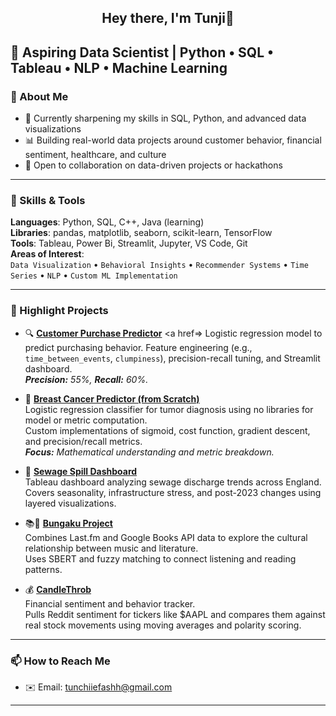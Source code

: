 <h2 align="center">Hey there, I'm Tunji👋</h2>

🎯 **Aspiring Data Scientist** | Python • SQL • Tableau • NLP • Machine Learning  
---

### 🧠 About Me  
- 🌱 Currently sharpening my skills in SQL, Python, and advanced data visualizations  
- 📊 Building real-world data projects around customer behavior, financial sentiment, healthcare, and culture  
- 🤝 Open to collaboration on data-driven projects or hackathons

---

### 🔧 Skills & Tools  
**Languages**: Python, SQL, C++, Java (learning)  
**Libraries**: pandas, matplotlib, seaborn, scikit-learn, TensorFlow  
**Tools**: Tableau, Power Bi, Streamlit, Jupyter, VS Code, Git  
**Areas of Interest**:  
`Data Visualization` • `Behavioral Insights` • `Recommender Systems` • `Time Series` • `NLP` • `Custom ML Implementation`

---

### 🚀 Highlight Projects  

- 🔍 **[Customer Purchase Predictor](#)**  <a href=> 
  Logistic regression model to predict purchasing behavior. Feature engineering (e.g., `time_between_events`, `clumpiness`), precision-recall tuning, and Streamlit dashboard.  
  _**Precision:** 55%, **Recall:** 60%._

- 🧪 **[Breast Cancer Predictor (from Scratch)](#)**  
  Logistic regression classifier for tumor diagnosis using no libraries for model or metric computation.  
  Custom implementations of sigmoid, cost function, gradient descent, and precision/recall metrics.  
  _**Focus:** Mathematical understanding and metric breakdown._

- 🌊 **[Sewage Spill Dashboard](#)**  
  Tableau dashboard analyzing sewage discharge trends across England.  
  Covers seasonality, infrastructure stress, and post-2023 changes using layered visualizations.

- 📚🎵 **[Bungaku Project](#)**  
  Combines Last.fm and Google Books API data to explore the cultural relationship between music and literature.  
  Uses SBERT and fuzzy matching to connect listening and reading patterns.

- 💰 **[CandleThrob](#)**  
  Financial sentiment and behavior tracker.  
  Pulls Reddit sentiment for tickers like $AAPL and compares them against real stock movements using moving averages and polarity scoring.

---

### 📫 How to Reach Me  
- ✉️ Email: [tunchiiefashh@gmail.com](mailto:tunchiiefashh@gmail.com)  

---
